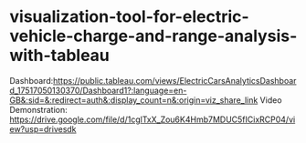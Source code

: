 # visualization-tool-for-electric-vehicle-charge-and-range-analysis-with-tableau
Dashboard:https://public.tableau.com/views/ElectricCarsAnalyticsDashboard_17517050130370/Dashboard1?:language=en-GB&:sid=&:redirect=auth&:display_count=n&:origin=viz_share_link
Video Demonstration: https://drive.google.com/file/d/1cglTxX_Zou6K4Hmb7MDUC5fICixRCP04/view?usp=drivesdk
